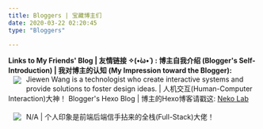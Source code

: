```yaml
---
title: Bloggers | 宝藏博主们
date: 2020-03-22 02:20:45
type: "Bloggers"

---
```

<b>Links to My Friends' Blog | 友情链接 ✧(•̀ω•́ ) : 
博主自我介绍 (Blogger's Self-Introduction) | 我对博主的认知 (My Impression toward the Blogger): </b>
<br>
<a href="https://jiewen.wang/" target="_blank"><img src="https://i.loli.net/2020/04/22/cG2XA9FbWRV5tCH.png" align = "left" style="margin:2px 10px" ></a> Jiewen Wang is a technologist who create interactive systems and provide solutions to foster design ideas. | 人机交互(Human-Computer Interaction)大神！
Blogger's Hexo Blog | 博主的Hexo博客请戳这: <a  href = http://wjw12.github.io/>Neko Lab</a>
<br>
<br>
<a href="https://quincyhuang.io/" target="_blank"><img src="https://i.loli.net/2020/04/22/e4SmjL3iauJgRAH.jpg" align = "left" style="margin:2px 10px" ></a>
N/A | 个人印象是前端后端信手拈来的全栈(Full-Stack)大佬！